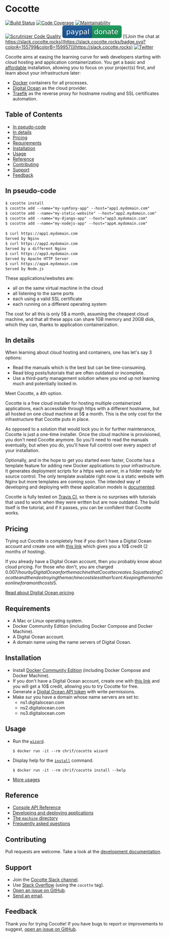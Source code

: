 # Cocotte

[![Build Status](https://travis-ci.org/chrif/cocotte.svg?branch=master)](https://travis-ci.org/chrif/cocotte) 
[![Code Coverage](https://codecov.io/gh/chrif/cocotte/branch/master/graph/badge.svg)](https://codecov.io/gh/chrif/cocotte)
[![Maintainability](https://api.codeclimate.com/v1/badges/4a2efdec6fce9e6cb1eb/maintainability)](https://codeclimate.com/github/chrif/cocotte/maintainability)
[![Scrutinizer Code Quality](https://scrutinizer-ci.com/g/chrif/cocotte/badges/quality-score.png?b=master)](https://scrutinizer-ci.com/g/chrif/cocotte/?branch=master)
[![PayPal](docs/images/paypal-badge.svg)](https://www.paypal.me/Fecteau)
[![Join the chat at https://slack.cocotte.rocks](https://slack.cocotte.rocks/badge.svg?colorA=155799&colorB=159957)](https://slack.cocotte.rocks)
[![Twitter](https://badge.cocotte.rocks/twitter)](https://twitter.com/intent/follow?screen_name=CocotteRocks)

<!-- These are nice but slow to render -->
<!-- https://img.shields.io/travis/chrif/cocotte.svg?colorA=155799&colorB=159957 -->
<!-- https://img.shields.io/codecov/c/github/chrif/cocotte.svg?colorA=155799&colorB=159957 -->
<!-- https://img.shields.io/codeclimate/maintainability/chrif/cocotte.svg?colorA=155799&colorB=159957 -->
<!-- https://img.shields.io/scrutinizer/g/chrif/cocotte.svg?colorA=155799&colorB=159957 -->
<!-- https://img.shields.io/twitter/follow/CocotteRocks.svg?style=social -->

Cocotte aims at easing the learning curve for web developers starting with cloud hosting and application containerization. You get a basic and [affordable](#pricing) installation, allowing you to focus on your project(s) first, and learn about your infrastructure later:

* [Docker](https://www.docker.com/) containers for all processes.
* [Digital Ocean](https://www.digitalocean.com/) as the cloud provider.
* [Traefik](https://traefik.io/) as the reverse proxy for hostname routing and SSL certificates automation.

<!-- START doctoc generated TOC please keep comment here to allow auto update -->
<!-- DON'T EDIT THIS SECTION, INSTEAD RE-RUN doctoc TO UPDATE -->
## Table of Contents

- [In pseudo-code](#in-pseudo-code)
- [In details](#in-details)
- [Pricing](#pricing)
- [Requirements](#requirements)
- [Installation](#installation)
- [Usage](#usage)
- [Reference](#reference)
- [Contributing](#contributing)
- [Support](#support)
- [Feedback](#feedback)

<!-- END doctoc generated TOC please keep comment here to allow auto update -->

## In pseudo-code

```
$ cocotte install
$ cocotte add --name="my-symfony-app" --host="app1.mydomain.com"
$ cocotte add --name="my-static-website" --host="app2.mydomain.com"
$ cocotte add --name="my-django-app" --host="app3.mydomain.com"
$ cocotte add --name="my-nodejs-app" --host="app4.mydomain.com"

$ curl https://app1.mydomain.com
Served by Nginx
$ curl https://app2.mydomain.com
Served by a different Nginx
$ curl https://app3.mydomain.com
Served by Apache HTTP Server
$ curl https://app4.mydomain.com
Served by Node.js 
```

These applications/websites are:
* all on the same virtual machine in the cloud
* all listening to the same ports
* each using a valid SSL certificate
* each running on a different operating system

The cost for all this is only 5$ a month, assuming the cheapest cloud machine, and that all these apps can share 1GB memory and 20GB disk, which they can, thanks to application containerization.

## In details

When learning about cloud hosting and containers, one has let's say 3 options:
* Read the manuals which is the best but can be time-consuming.
* Read blog posts/tutorials that are often outdated or incomplete.
* Use a third-party management solution where you end up not learning much and potentially locked in.

Meet Cocotte, a 4th option.

Cocotte is a free cloud installer for hosting multiple containerized applications, each accessible through https with a different hostname, but all hosted on one cloud machine at 5$ a month. This is the only cost for the infrastructure that Cocotte puts in place.

As opposed to a solution that would lock you in for further maintenance, Cocotte is just a one-time installer. Once the cloud machine is provisioned, you don't need Cocotte anymore. So you'll need to read the manuals eventually, but when you do, you'll have full control over every aspect of your installation.

Optionally, and in the hope to get you started even faster, Cocotte has a template feature for adding new Docker applications to your infrastructure. It generates deployment scripts for a https web server, in a folder ready for source control. The only template available right now is a static website with Nginx but more templates are coming soon. The intended way of developing and deploying with these application models is [documented](docs/templates.md).

Cocotte is fully tested on [Travis CI](https://travis-ci.org/chrif/cocotte), so there is no surprises with tutorials that used to work when they were written but are now outdated. The build itself is the tutorial, and if it passes, you can be confident that Cocotte works.

## Pricing

Trying out Cocotte is completely free if you don't have a Digital Ocean account and create one with [this link](https://m.do.co/c/c25ed78e51c5) which gives you a 10$ credit (2 months of hosting).

If you already have a Digital Ocean account, then you probably know about cloud pricing. For those who don't, you are charged $0.007/hour by Digital Ocean for the machine that Cocotte creates. So just testing Cocotte and then destroying the machine costs less than 1 cent. Keeping the machine online for a month costs 5$. 

[Read about Digital Ocean pricing](https://www.digitalocean.com/pricing/).

## Requirements

* A Mac or Linux operating system.
* Docker Community Edition (including Docker Compose and Docker Machine).
* A Digital Ocean account.
* A domain name using the name servers of Digital Ocean.

## Installation

* Install [Docker Community Edition](https://www.docker.com/community-edition) (including Docker Compose and Docker Machine).
* If you don't have a Digital Ocean account, create one with [this link](https://m.do.co/c/c25ed78e51c5) and you will get a 10$ credit, allowing you to try Cocotte for free.
* Generate a [Digital Ocean API token](https://cloud.digitalocean.com/settings/api/tokens) with write permissions.
* Make sur you have a domain whose name servers are set to:
	 * ns1.digitalocean.com
	 * ns2.digitalocean.com
	 * ns3.digitalocean.com

## Usage

* Run the [`wizard`](installer/docs/console.md#wizard).
	```
	$ docker run -it --rm chrif/cocotte wizard
	```
* Display help for the [`install`](installer/docs/console.md#install) command.
	```
	$ docker run -it --rm chrif/cocotte install --help
	```
* [More usages](installer/docs/console.md)

## Reference

* [Console API Reference](installer/docs/console.md)
* [Developing and deploying applications](docs/templates.md)
* [The `machine` directory](docs/machine.md)
* [Frequently asked questions](docs/faq.md)

## Contributing

Pull requests are welcome. Take a look at the [development documentation](docs/development.md).

## Support

* Join the [Cocotte Slack channel](https://slack.cocotte.rocks).
* Use [Stack Overflow](https://stackoverflow.com/questions/tagged/cocotte) (using the `cocotte` tag).
* [Open an issue on GitHub](https://github.com/chrif/cocotte/issues).
* [Send an email](mailto:cocotte.rocks@gmail.com).

## Feedback

Thank you for trying Cocotte! If you have bugs to report or improvements to suggest, [open an issue on GitHub](https://github.com/chrif/cocotte/issues).

